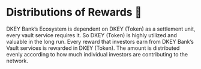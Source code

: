# Distributions of Rewards 🎁

DKEY Bank’s Ecosystem is dependent on DKEY \(Token\) as a settlement unit, every vault service requires it. So DKEY \(Token\) is highly utilized and valuable in the long run. Every reward that investors earn from DKEY Bank’s Vault services is rewarded in DKEY \(Token\). The amount is distributed evenly according to how much individual investors are contributing to the network.

